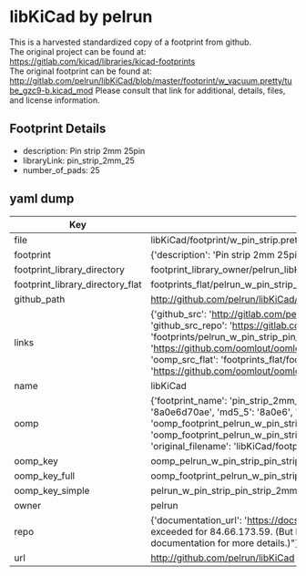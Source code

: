 # libKiCad by pelrun  
This is a harvested standardized copy of a footprint from github.  
The original project can be found at:  
https://gitlab.com/kicad/libraries/kicad-footprints  
The original footprint can be found at:
http://gitlab.com/pelrun/libKiCad/blob/master/footprint/w_vacuum.pretty/tube_gzc9-b.kicad_mod
Please consult that link for additional, details, files, and license information.  
## Footprint Details
* description: Pin strip 2mm 25pin  
* libraryLink: pin_strip_2mm_25  
* number_of_pads: 25  
## yaml dump  
| Key | Value |  
| --- | --- |  
| file | libKiCad/footprint/w_pin_strip.pretty/pin_strip_2mm_25.kicad_mod |  
| footprint | {'description': 'Pin strip 2mm 25pin', 'libraryLink': 'pin_strip_2mm_25', 'number_of_pads': 25} |  
| footprint_library_directory | footprint_library_owner/pelrun_libKiCad |  
| footprint_library_directory_flat | footprints_flat/pelrun_w_pin_strip_pin_strip_2mm_25/working |  
| github_path | http://github.com/pelrun/libKiCad/blob/master/footprint/w_pin_strip.pretty/pin_strip_2mm_25.kicad_mod |  
| links | {'github_src': 'http://gitlab.com/pelrun/libKiCad/blob/master/footprint/w_vacuum.pretty/tube_gzc9-b.kicad_mod', 'github_src_repo': 'https://gitlab.com/kicad/libraries/kicad-footprints', 'oomp_bot': 'footprints/pelrun_w_pin_strip_pin_strip_2mm_25/working', 'oomp_bot_github': 'https://github.com/oomlout/oomlout_oomp_footprint_bot/tree/main/footprints/pelrun_w_pin_strip_pin_strip_2mm_25/working', 'oomp_src_flat': 'footprints_flat/footprints_flat/pelrun_w_pin_strip_pin_strip_2mm_25/working', 'oomp_src_flat_github': 'https://github.com/oomlout/oomlout_oomp_footprint_src/tree/main/footprints_flat/pelrun_w_pin_strip_pin_strip_2mm_25/working'} |  
| name | libKiCad |  
| oomp | {'footprint_name': 'pin_strip_2mm_25', 'library_name': 'w_pin_strip', 'md5': '8a0e6d70aecfbe85badee983c4a635b5', 'md5_10': '8a0e6d70ae', 'md5_5': '8a0e6', 'md5_6': '8a0e6d', 'oomp_key': 'oomp_pelrun_w_pin_strip_pin_strip_2mm_25', 'oomp_key_extra': 'oomp_footprint_pelrun_w_pin_strip_pin_strip_2mm_25', 'oomp_key_full': 'oomp_footprint_pelrun_w_pin_strip_pin_strip_2mm_25_8a0e6d', 'oomp_key_simple': 'pelrun_w_pin_strip_pin_strip_2mm_25', 'original_filename': 'libKiCad/footprint/w_pin_strip.pretty/pin_strip_2mm_25.kicad_mod', 'owner_name': 'pelrun'} |  
| oomp_key | oomp_pelrun_w_pin_strip_pin_strip_2mm_25 |  
| oomp_key_full | oomp_footprint_pelrun_w_pin_strip_pin_strip_2mm_25 |  
| oomp_key_simple | pelrun_w_pin_strip_pin_strip_2mm_25 |  
| owner | pelrun |  
| repo | {'documentation_url': 'https://docs.github.com/rest/overview/resources-in-the-rest-api#rate-limiting', 'message': "API rate limit exceeded for 84.66.173.59. (But here's the good news: Authenticated requests get a higher rate limit. Check out the documentation for more details.)"} |  
| url | http://github.com/pelrun/libKiCad |  

